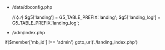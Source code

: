 - /data/dbconfig.php

  //추가
$g5['landing'] = G5_TABLE_PREFIX.'landing';
$g5['landing_log'] = G5_TABLE_PREFIX.'landing_log';

- /adm/index.php

if($member['mb_id'] !== 'admin') goto_url('./landing_index.php')
